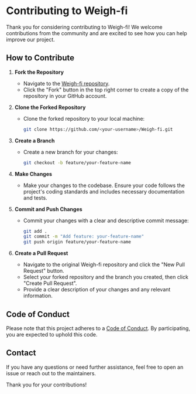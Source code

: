 # Contributing to Weigh-fi

Thank you for considering contributing to Weigh-fi! We welcome contributions from the community and are excited to see how you can help improve our project.

## How to Contribute

1. **Fork the Repository**
   - Navigate to the [Weigh-fi repository](https://github.com/PixelWelt/Weigh-fi).
   - Click the "Fork" button in the top right corner to create a copy of the repository in your GitHub account.

2. **Clone the Forked Repository**
   - Clone the forked repository to your local machine:
     ```bash
     git clone https://github.com/<your-username>/Weigh-fi.git
     ```

3. **Create a Branch**
   - Create a new branch for your changes:
     ```bash
     git checkout -b feature/your-feature-name
     ```

4. **Make Changes**
   - Make your changes to the codebase. Ensure your code follows the project's coding standards and includes necessary documentation and tests.

5. **Commit and Push Changes**
   - Commit your changes with a clear and descriptive commit message:
     ```bash
     git add .
     git commit -m "Add feature: your-feature-name"
     git push origin feature/your-feature-name
     ```

6. **Create a Pull Request**
   - Navigate to the original Weigh-fi repository and click the "New Pull Request" button.
   - Select your forked repository and the branch you created, then click "Create Pull Request".
   - Provide a clear description of your changes and any relevant information.

## Code of Conduct

Please note that this project adheres to a [Code of Conduct](CODE_OF_CONDUCT.md). By participating, you are expected to uphold this code.

## Contact

If you have any questions or need further assistance, feel free to open an issue or reach out to the maintainers.

Thank you for your contributions!
